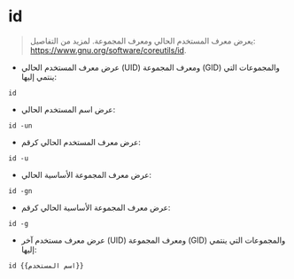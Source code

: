 # id

> يعرض معرف المستخدم الحالي ومعرف المجموعة.
> لمزيد من التفاصيل: <https://www.gnu.org/software/coreutils/id>.

- عرض معرف المستخدم الحالي (UID) ومعرف المجموعة (GID) والمجموعات التي ينتمي إليها:

`id`

- عرض اسم المستخدم الحالي:

`id -un`

- عرض معرف المستخدم الحالي كرقم:

`id -u`

- عرض معرف المجموعة الأساسية الحالي:

`id -gn`

- عرض معرف المجموعة الأساسية الحالي كرقم:

`id -g`

- عرض معرف مستخدم آخر (UID) ومعرف المجموعة (GID) والمجموعات التي ينتمي إليها:

`id {{اسم المستخدم}}`
